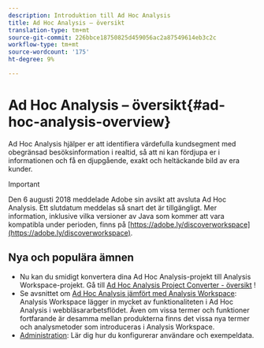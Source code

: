 ```yaml
---
description: Introduktion till Ad Hoc Analysis
title: Ad Hoc Analysis – översikt
translation-type: tm+mt
source-git-commit: 226bbce18750825d459056ac2a87549614eb3c2c
workflow-type: tm+mt
source-wordcount: '175'
ht-degree: 9%

---
```



# Ad Hoc Analysis – översikt{#ad-hoc-analysis-overview}

Ad Hoc Analysis hjälper er att identifiera värdefulla kundsegment med obegränsad besöksinformation i realtid, så att ni kan fördjupa er i informationen och få en djupgående, exakt och heltäckande bild av era kunder.

>[!IMPORTANT]
>
>Den 6 augusti 2018 meddelade Adobe sin avsikt att avsluta Ad Hoc Analysis. Ett slutdatum meddelas så snart det är tillgängligt. Mer information, inklusive vilka versioner av Java som kommer att vara kompatibla under perioden, finns på [https://adobe.ly/discoverworkspace](https://adobe.ly/discoverworkspace).

## Nya och populära ämnen

* Nu kan du smidigt konvertera dina Ad Hoc Analysis-projekt till Analysis Workspace-projekt. Gå till [Ad Hoc Analysis Project Converter - översikt](/help/analyze/ad-hoc-analysis/c-aha-project-converter/aha2aw-overview.md) !
* Se avsnittet om [Ad Hoc Analysis jämfört med Analysis Workspace](/help/analyze/analysis-workspace/workspace-faq/adhocanalysis-vs-analysisworkspace.md): Analysis Workspace lägger in mycket av funktionaliteten i Ad Hoc Analysis i webbläsararbetsflödet. Även om vissa termer och funktioner fortfarande är desamma mellan produkterna finns det vissa nya termer och analysmetoder som introduceras i Analysis Workspace.
* [Administration](/help/analyze/ad-hoc-analysis/c-administration.md): Lär dig hur du konfigurerar användare och exempeldata.
